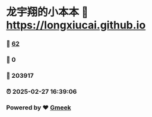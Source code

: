 # 龙宇翔的小本本 :link: https://longxiucai.github.io 
### :page_facing_up: [62](https://longxiucai.github.io/tag.html) 
### :speech_balloon: 0 
### :hibiscus: 203917 
### :alarm_clock: 2025-02-27 16:39:06 
### Powered by :heart: [Gmeek](https://github.com/Meekdai/Gmeek)
